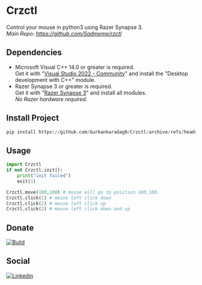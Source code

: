 # Crzctl
Control your mouse in python3 using Razer Synapse 3.  
*Main Repo: https://github.com/Sadmeme/rzctl*

## Dependencies
* Microsoft Visual C++ 14.0 or greater is required.  
  Get it with "[Visual Studio 2022 - Community](https://visualstudio.microsoft.com/tr/vs/community/)" and install the "Desktop development with C++" module.
* Razer Synapse 3 or greater is required.  
  Get it with "[Razer Synapse 3](https://www.razer.com/synapse-3)" and install all modules.  
  *No Razer hardware required.*

## Install Project
```python
pip install https://github.com/Gurkankaradag0/Crzctl/archive/refs/heads/main.zip
```

## Usage
```python
import Crzctl
if not Crzctl.init():
    print("init failed")
    exit(1)

Crzctl.move(100,100) # mouse will go to position 100,100.
Crzctl.click(1) # mouse left click down
Crzctl.click(2) # mouse left click up
Crzctl.click(3) # mouse left click down and up
```

## Donate
[![Build](https://www.buymeacoffee.com/assets/img/custom_images/yellow_img.png)](https://www.buymeacoffee.com/gurkankrdg)

## Social
[![Linkedin](https://img.shields.io/badge/linkedin-%230077B5.svg?&style=for-the-badge&logo=linkedin&logoColor=white)](https://www.linkedin.com/in/g%C3%BCrkan-karada%C4%9F-bb0243205/)